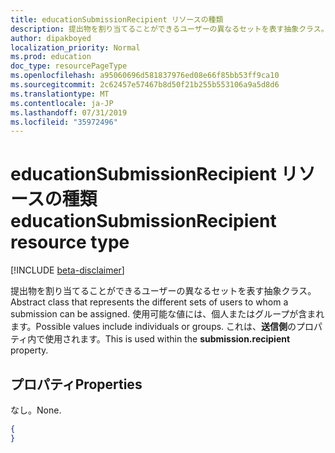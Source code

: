 ```yaml
---
title: educationSubmissionRecipient リソースの種類
description: 提出物を割り当てることができるユーザーの異なるセットを表す抽象クラス。 使用可能な値には、個人またはグループが含まれます。 これは、**送信側**のプロパティ内で使用されます。
author: dipakboyed
localization_priority: Normal
ms.prod: education
doc_type: resourcePageType
ms.openlocfilehash: a95060696d581837976ed08e66f85bb53ff9ca10
ms.sourcegitcommit: 2c62457e57467b8d50f21b255b553106a9a5d8d6
ms.translationtype: MT
ms.contentlocale: ja-JP
ms.lasthandoff: 07/31/2019
ms.locfileid: "35972496"
---
```

# <a name="educationsubmissionrecipient-resource-type"></a><span data-ttu-id="a26e8-105">educationSubmissionRecipient リソースの種類</span><span class="sxs-lookup"><span data-stu-id="a26e8-105">educationSubmissionRecipient resource type</span></span>

[!INCLUDE [beta-disclaimer](../../includes/beta-disclaimer.md)]

<span data-ttu-id="a26e8-106">提出物を割り当てることができるユーザーの異なるセットを表す抽象クラス。</span><span class="sxs-lookup"><span data-stu-id="a26e8-106">Abstract class that represents the different sets of users to whom a submission can be assigned.</span></span> <span data-ttu-id="a26e8-107">使用可能な値には、個人またはグループが含まれます。</span><span class="sxs-lookup"><span data-stu-id="a26e8-107">Possible values include individuals or groups.</span></span> <span data-ttu-id="a26e8-108">これは、**送信側**のプロパティ内で使用されます。</span><span class="sxs-lookup"><span data-stu-id="a26e8-108">This is used within the **submission.recipient** property.</span></span>


## <a name="properties"></a><span data-ttu-id="a26e8-109">プロパティ</span><span class="sxs-lookup"><span data-stu-id="a26e8-109">Properties</span></span>
<span data-ttu-id="a26e8-110">なし。</span><span class="sxs-lookup"><span data-stu-id="a26e8-110">None.</span></span>

<!-- {
  "blockType": "resource",
  "optionalProperties": [

  ],
  "@odata.type": "microsoft.graph.educationSubmissionRecipient"
}-->

```json
{
}
```

<!-- uuid: 8fcb5dbc-d5aa-4681-8e31-b001d5168d79
2015-10-25 14:57:30 UTC -->
<!--
{
  "type": "#page.annotation",
  "description": "educationSubmissionRecipient resource",
  "keywords": "",
  "section": "documentation",
  "tocPath": "",
  "suppressions": []
}
-->
